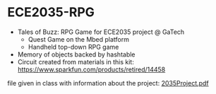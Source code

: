 # ECE2035-RPG
* Tales of Buzz: RPG Game for ECE2035 project @ GaTech
    * Quest Game on the Mbed platform
    * Handheld top-down RPG game
* Memory of objects backed by hashtable
* Circuit created from materials in this kit: https://www.sparkfun.com/products/retired/14458

file given in class with information about the project: [2035Project.pdf](https://github.com/sam-i-am012/ECE2035-RPG/files/15314404/2035Project.pdf)

